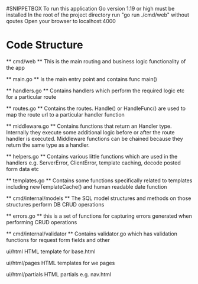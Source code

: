 #SNIPPETBOX
To run this application Go version 1.19 or high must be installed
In the root of the project directory run "go run ./cmd/web" without qoutes
Open your browser to localhost:4000

# Code Structure
** cmd/web **
This is the main routing and business logic functionality of the app

** main.go **
Is the main entry point and contains func main()

** handlers.go **
Contains handlers which perform the required logic etc for a particular route

** routes.go **
Contains the routes. Handle() or HandleFunc() are used to map the route url to a particular handler function

** middleware.go **
Contains functions that return an Handler type. Internally they execute some additional logic before or after the route handler is executed. Middleware functions can be chained because they return the same type as a handler.

** helpers.go **
Contains various little functions which are used in the handlers e.g. ServerError, ClientError, template caching, decode posted form data etc

** templates.go **
Contains some functions specifically related to templates including newTemplateCache() and human readable date function

** cmd/internal/models **
The SQL model structures and methods on those structures perform DB CRUD operations

** errors.go **
this is a set of functions for capturing errors generated when performing CRUD operations

** cmd/internal/validator **
Contains validator.go which has validation functions for request form fields and other

ui/html
HTML template for base.html

ui/html/pages
HTML templates for we pages

ui/html/partials
HTML partials e.g. nav.html
